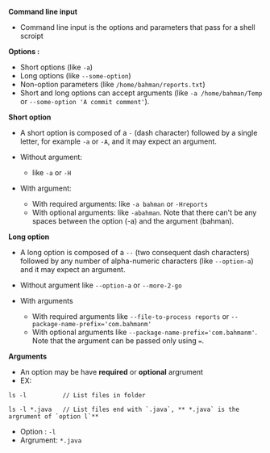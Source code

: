 **Command line input**
  - Command line input is the options and parameters that pass for a shell scroipt

**Options :**
  - Short options (like `-a`)
  - Long options (like `--some-option`)
  - Non-option parameters (like `/home/bahman/reports.txt`)
  - Short and long options can accept arguments (like `-a /home/bahman/Temp` or `--some-option 'A commit comment'`).
  
  
**Short option**
- A short option is composed of a `-` (dash character) followed by a single letter, for example `-a` or `-A`, and it may expect an argument.

- Without argument:
  - like `-a` or `-H`
- With argument:
  - With required arguments: like `-a bahman` or `-Hreports`
  - With optional arguments: like `-abahman`. Note that there can't be any spaces between the option (-a) and the argument (bahman).
  
**Long option**
- A long option is composed of a `--` (two consequent dash characters) 
  followed by any number of alpha-numeric characters (like `--option-a`) and it may expect an argument.

- Without argument like `--option-a` or `--more-2-go`
- With arguments
  - With required arguments like `--file-to-process reports` or `--package-name-prefix='com.bahmanm'`
  - With optional arguments like `--package-name-prefix='com.bahmanm'`. Note that the argument can be passed only using `=`.
  
**Arguments**
- An option may be have **required** or **optional** argrument
- EX:

```
ls -l          // List files in folder

ls -l *.java   // List files end with `.java`, ** *.java` is the argrument of `option l`**
```

- Option   : `-l`
- Argrument: `*.java` 
